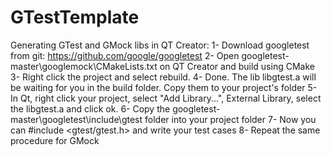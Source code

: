 # GTestTemplate

Generating GTest and GMock libs in QT Creator:
1- Download googletest from git: https://github.com/google/googletest
2- Open googletest-master\googlemock\CMakeLists.txt on QT Creator and build using CMake
3- Right click the project and select rebuild.
4- Done. The lib libgtest.a will be waiting for you in the build folder. Copy them to your project's folder
5- In Qt, right click your project, select "Add Library...", External Library, select the libgtest.a and click ok.
6- Copy the googletest-master\googletest\include\gtest folder into your project folder
7- Now you can #include <gtest/gtest.h> and write your test cases
8- Repeat the same procedure for GMock